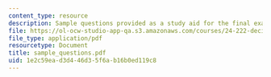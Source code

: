 ```yaml
---
content_type: resource
description: Sample questions provided as a study aid for the final exam.
file: https://ol-ocw-studio-app-qa.s3.amazonaws.com/courses/24-222-decisions-games-and-rational-choice-spring-2008/1e2c59ead3d446d35f6ab16b0ed119c8_sample_questions.pdf
file_type: application/pdf
resourcetype: Document
title: sample_questions.pdf
uid: 1e2c59ea-d3d4-46d3-5f6a-b16b0ed119c8
---
```

